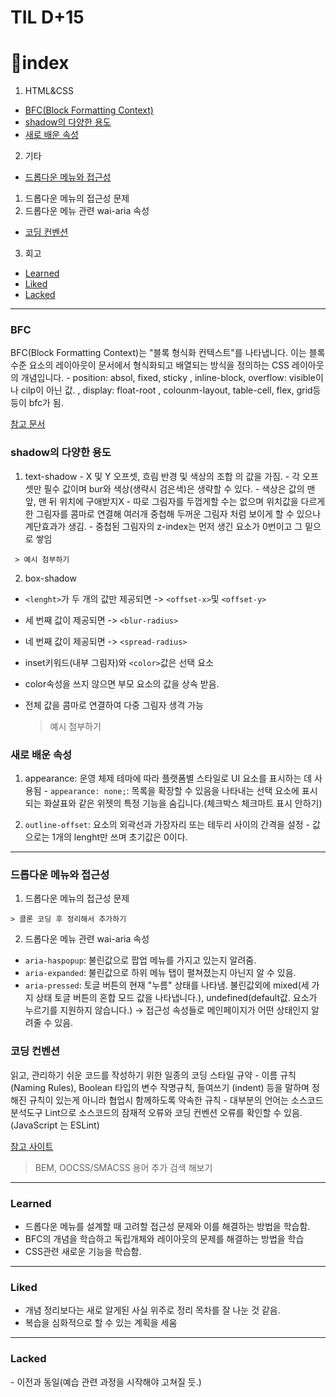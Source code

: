 <style>a{color: inherit;}</style>

TIL D+15
=========

# 📌index

1. HTML&CSS

 - <a href="#1-1">BFC(Block Formatting Context)</a>
 - <a href="#1-1">shadow의 다양한 용도</a>
 - <a href="#1-1">새로 배운 속성</a>

2. 기타

 - <a href="#2-1">드롭다운 메뉴와 접근성</a>
  1. 드롭다운 메뉴의 접근성 문제
  2. 드롭다운 메뉴 관련 wai-aria 속성
 - <a href="#2-1">코딩 컨벤션</a>

3. 회고

 - <a href="#3-1">Learned</a>
 - <a href="#3-2">Liked</a>
 - <a href="#3-3">Lacked</a>

  <hr>

  <h3 id="1-1">BFC</h3>
  BFC(Block Formatting Context)는 "블록 형식화 컨텍스트"를 나타냅니다. 이는 블록 수준 요소의 레이아웃이 문서에서 형식화되고 배열되는 방식을 정의하는 CSS 레이아웃의 개념입니다. 
  - position: absol, fixed, sticky , inline-block, overflow: visible이나 cilp이 아닌 값. , display: float-root , colounm-layout, table-cell, flex, grid등등이 bfc가 됨.

[참고 문서](https://developer.mozilla.org/ko/docs/Web/CSS/CSS_flow_layout/Introduction_to_formatting_contexts)

  <h3 id="1-1">shadow의 다양한 용도</h3>

   1.  text-shadow
    -  X 및 Y 오프셋, 흐림 반경 및 색상의 조합 의 값을 가짐.
    -  각 오프셋만 필수 값이며 bur와 색상(생략시 검은색)은 생략할 수 있다.
    -   색상은 값의 맨 앞, 맨 뒤 위치에 구애받지X
    -   따로 그림자를 두껍게할 수는 없으며 위치값을 다르게한 그림자를 콤마로 연결해 여러개 중첩해 두꺼운 그림자 처럼 보이게 할 수 있으나 계단효과가 생김.
    -   중첩된 그림자의 z-index는 먼저 생긴 요소가 0번이고 그 밑으로 쌓임

     > 예시 첨부하기

   2.  box-shadow
   - `<lenght>`가 두 개의 값만 제공되면 -> `<offset-x>`및 `<offset-y> `
   - 세 번째 값이 제공되면 -> `<blur-radius>`
   - 네 번째 값이 제공되면 -> `<spread-radius>`
   - inset키워드(내부 그림자)와 `<color>`값은 선택 요소
   - color속성을 쓰지 않으면 부모 요소의 값을 상속 받음.
   - 전체 값을 콤마로 연결하여 다중 그림자 생격 가능
  
     > 예시 첨부하기

  <h3 id="1-1">새로 배운 속성</h3>

  1. appearance:  운영 체제 테마에 따라 플랫폼별 스타일로 UI 요소를 표시하는 데 사용됨
    - `appearance: none;`: 목록을 확장할 수 있음을 나타내는 선택 요소에 표시되는 화살표와 같은 위젯의 특정 기능을 숨깁니다.(체크박스 체크마트 표시 안하기)

  2. `outline-offset`: 요소의 외곽선과 가장자리 또는 테두리 사이의 간격을 설정
    - 값으로는 1개의 lenght만 쓰며 초기값은 0이다.


  <hr>

  <h3 id="2-1">드롭다운 메뉴와 접근성</h3>

  1. 드롭다운 메뉴의 접근성 문제

    > 클론 코딩 후 정리해서 추가하기

  2. 드롭다운 메뉴 관련 wai-aria 속성
  - `aria-haspopup`: 불린값으로 팝업 메뉴를 가지고 있는지 알려줌.
  - `aria-expanded`: 불린값으로 하위 메뉴 탭이 펼쳐졌는지 아닌지 알 수 있음.
  - `aria-pressed`: 토글 버튼의 ​​현재 "누름" 상태를 나타냄. 불린값외에 mixed(세 가지 상태 토글 버튼의 ​​혼합 모드 값을 나타냅니다.), undefined(default값. 요소가 누르기를 지원하지 않습니다.)
    -> 접근성 속성들로 메인페이지가 어떤 상태인지 알려줄 수 있음.

  <h3 id="2-1">코딩 컨벤션</h3>
  읽고, 관리하기 쉬운 코드를 작성하기 위한 일종의 코딩 스타일 규약
  - 이름 규칙(Naming Rules), Boolean 타입의 변수 작명규칙, 들여쓰기 (indent) 등을 말하며 정해진 규칙이 있는게 아니라 협업시 함께하도록 약속한 규칙
  - 대부분의 언어는 소스코드 분석도구 Lint으로 소스코드의 잠재적 오류와 코딩 컨벤션 오류를 확인할 수 있음.(JavaScript 는 ESLint)
  
[참고 사이트](https://velog.io/@rex/%EC%BD%94%EB%93%9C-%EC%9E%91%EC%84%B1-%EA%B7%9C%EC%B9%99%EB%93%A4-Coding-Conventions)

> BEM, OOCSS/SMACSS 용어 추가 검색 해보기

  <hr>

 <h3 id="3-1">Learned</h3> 

 - 드롭다운 메뉴를 설계할 때 고려할 접근성 문제와 이를 해결하는 방법을 학습함.
 - BFC의 개념을 학습하고 독립개체와 레이아웃의 문제를 해결하는 방법을 학습
 - CSS관련 새로운 기능을 학습함.
   
  ***

 <h3 id="3-2">Liked</h3>

 - 개념 정리보다는 새로 알게된 사실 위주로 정리 목차를 잘 나눈 것 같음.
 - 복습을 심화적으로 할 수 있는 계획을 세움

  ***

 <h3 id="3-3">Lacked</h3>
 - 이전과 동일(예습 관련 과정을 시작해야 고쳐질 듯.)
